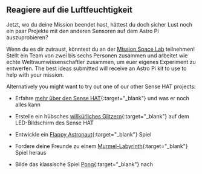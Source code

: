## Reagiere auf die Luftfeuchtigkeit

Jetzt, wo du deine Mission beendet hast, hättest du doch sicher Lust noch ein paar Projekte mit den anderen Sensoren auf dem Astro Pi auszuprobieren?

Wenn du es dir zutraust, könntest du an der [Mission Space Lab](https://astro-pi.org/missions/space-lab/) teilnehmen! Stellt ein Team von zwei bis sechs Personen zusammen und arbeitet wie echte Weltraumwissenschaftler zusammen, um euer eigenes Experiment zu entwerfen. The best ideas submitted will receive an Astro Pi kit to use to help with your mission.

Alternatively you might want to try out one of our other Sense HAT projects:

+ Erfahre [mehr über den Sense HAT](https://projects.raspberrypi.org/de-DE/projects/getting-started-with-the-sense-hat){:target="_blank"} und was er noch alles kann

+ Erstelle ein hübsches [willkürliches Glitzern](https://projects.raspberrypi.org/de-DE/projects/sense-hat-random-sparkles){:target="_blank"} auf dem LED-Bildschirm des Sense HAT

+ Entwickle ein [Flappy Astronaut](https://projects.raspberrypi.org/de-DE/projects/flappy-astronaut){:target="_blank"} Spiel

+ Fordere deine Freunde zu einem [Murmel-Labyrinth](https://projects.raspberrypi.org/de-DE/projects/sense-hat-marble-maze){:target="_blank"} Spiel heraus

+ Bilde das klassische Spiel [Pong](https://projects.raspberrypi.org/de-DE/projects/sense-hat-pong){:target="_blank"} nach
